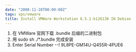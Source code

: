 ```yaml
---
date: "2008-11-28T00:00:00Z"
tags: vps/vmware
title: Install VMWare Workstation 6.5.1-b126130 IN Debian
---
```


1. 在 VMWare 官网下载 .bundle 后缀的二进制包
2. 用 sudo sh ./*.bundle 完成安装
3. Enter Serial Number --!
9L8PE-GM14U-Q455R-4PUE6
